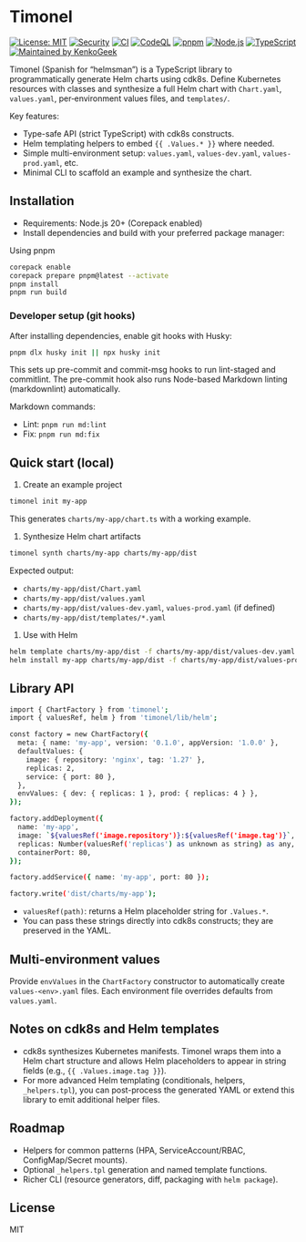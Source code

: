 # Timonel

[![License: MIT][license-badge]][license-url]
[![Security][security-badge]][security-url]
[![CI][ci-badge]][ci-url]
[![CodeQL][codeql-badge]][codeql-url]
[![pnpm][pnpm-badge]][pnpm-url]
[![Node.js][node-badge]][node-url]
[![TypeScript][ts-badge]][ts-url]
[![Maintained by KenkoGeek][maintained-badge]][maintained-url]

Timonel (Spanish for “helmsman”) is a TypeScript library to programmatically
generate Helm charts using cdk8s. Define Kubernetes resources with classes and
synthesize a full Helm chart with `Chart.yaml`, `values.yaml`, per‑environment
values files, and `templates/`.

Key features:

- Type-safe API (strict TypeScript) with cdk8s constructs.
- Helm templating helpers to embed `{{ .Values.* }}` where needed.
- Simple multi-environment setup: `values.yaml`, `values-dev.yaml`, `values-prod.yaml`, etc.
- Minimal CLI to scaffold an example and synthesize the chart.

## Installation

- Requirements: Node.js 20+ (Corepack enabled)
- Install dependencies and build with your preferred package manager:

Using pnpm

```bash
corepack enable
corepack prepare pnpm@latest --activate
pnpm install
pnpm run build
```

### Developer setup (git hooks)

After installing dependencies, enable git hooks with Husky:

```bash
pnpm dlx husky init || npx husky init
```

This sets up pre-commit and commit-msg hooks to run lint-staged and commitlint.
The pre-commit hook also runs Node-based Markdown linting (markdownlint)
automatically.

Markdown commands:

- Lint: `pnpm run md:lint`
- Fix: `pnpm run md:fix`

## Quick start (local)

1. Create an example project

```bash
timonel init my-app
```

This generates `charts/my-app/chart.ts` with a working example.

1. Synthesize Helm chart artifacts

```bash
timonel synth charts/my-app charts/my-app/dist
```

Expected output:

- `charts/my-app/dist/Chart.yaml`
- `charts/my-app/dist/values.yaml`
- `charts/my-app/dist/values-dev.yaml`, `values-prod.yaml` (if defined)
- `charts/my-app/dist/templates/*.yaml`

1. Use with Helm

```bash
helm template charts/my-app/dist -f charts/my-app/dist/values-dev.yaml
helm install my-app charts/my-app/dist -f charts/my-app/dist/values-prod.yaml
```

## Library API

```bash
import { ChartFactory } from 'timonel';
import { valuesRef, helm } from 'timonel/lib/helm';

const factory = new ChartFactory({
  meta: { name: 'my-app', version: '0.1.0', appVersion: '1.0.0' },
  defaultValues: {
    image: { repository: 'nginx', tag: '1.27' },
    replicas: 2,
    service: { port: 80 },
  },
  envValues: { dev: { replicas: 1 }, prod: { replicas: 4 } },
});

factory.addDeployment({
  name: 'my-app',
  image: `${valuesRef('image.repository')}:${valuesRef('image.tag')}`,
  replicas: Number(valuesRef('replicas') as unknown as string) as any,
  containerPort: 80,
});

factory.addService({ name: 'my-app', port: 80 });

factory.write('dist/charts/my-app');
```

- `valuesRef(path)`: returns a Helm placeholder string for `.Values.*`.
- You can pass these strings directly into cdk8s constructs; they are preserved in the YAML.

## Multi-environment values

Provide `envValues` in the `ChartFactory` constructor to automatically create
`values-<env>.yaml` files. Each environment file overrides defaults from
`values.yaml`.

## Notes on cdk8s and Helm templates

- cdk8s synthesizes Kubernetes manifests. Timonel wraps them into a Helm chart
  structure and allows Helm placeholders to appear in string fields (e.g.,
  `{{ .Values.image.tag }}`).
- For more advanced Helm templating (conditionals, helpers, `_helpers.tpl`), you
  can post-process the generated YAML or extend this library to emit additional
  helper files.

## Roadmap

- Helpers for common patterns (HPA, ServiceAccount/RBAC, ConfigMap/Secret mounts).
- Optional `_helpers.tpl` generation and named template functions.
- Richer CLI (resource generators, diff, packaging with `helm package`).

## License

MIT

<!-- Badges section -->
[license-badge]: https://img.shields.io/badge/License-MIT-yellow.svg
[license-url]: https://opensource.org/licenses/MIT
[security-badge]: https://img.shields.io/badge/Security-Policy-2ea44f?logo=security&logoColor=fff
[security-url]: SECURITY.md
[pnpm-badge]: https://img.shields.io/badge/pm-pnpm-ffd95a?logo=pnpm&logoColor=fff&labelColor=24292e
[pnpm-url]: https://pnpm.io/
[node-badge]: https://img.shields.io/badge/node-%3E%3D20-339933?logo=node.js&logoColor=fff
[node-url]: https://nodejs.org/
[ts-badge]: https://img.shields.io/badge/TypeScript-5.x-3178C6?logo=typescript&logoColor=fff
[ts-url]: https://www.typescriptlang.org/
[maintained-badge]: https://img.shields.io/badge/maintained%20by-KenkoGeek-6C78AF?style=flat
[maintained-url]: https://github.com/kenkogeek/
[ci-badge]: https://img.shields.io/github/actions/workflow/status/KenkoGeek/timonel/ci.yml?branch=main&label=CI&logo=githubactions&logoColor=fff
[ci-url]: https://github.com/KenkoGeek/timonel/actions/workflows/ci.yml
[codeql-badge]: https://github.com/KenkoGeek/timonel/actions/workflows/codeql.yml/badge.svg
[codeql-url]: https://github.com/KenkoGeek/timonel/actions/workflows/codeql.yml
